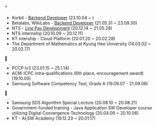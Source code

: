 ⚡
-  Korbit - [Backend Developer](https://lightning.korbit.co.kr/) (23.10.04 ~ )
-  Betalabs, WikiLabs - [Backend Developer](https://www.betalabs.kr/) (21.05.31 ~ 23.09.30)
-  NTS - [Line Pay Development](https://pay.line.me/portal/global/main?isFooterConventionChanged=true) (20.12.14 ~ 21.05.28)
-  NTS internship (20.10.09 ~ 20.12.11)
-  KT intership - Cloud Platform (20.01.20 ~ 20.02.28)
-  The Department of Mathematics at Kyung Hee University (14.03.02 ~ 20.02.17)

🔭
- PCCP lv3 (23.01.15 ~ 25.1.14)
- ACM-ICPC intra-qualifications (6th place, encouragement award)  (19.10.05)
- Samsung Software Competency Test, Grade A (19.09.07 - 21.09.06)

🌱
- Samsung SDS Algorithm Special Lecture (20.08.10 ~ 20.08.21)
- Government-funded training - Java Application SW Developer course utilizing Digital Convergence Technology (20.04.09 ~ 20.10.06)
- KT - AI,SW Academy (19.12.23 ~ 20.01.17)
